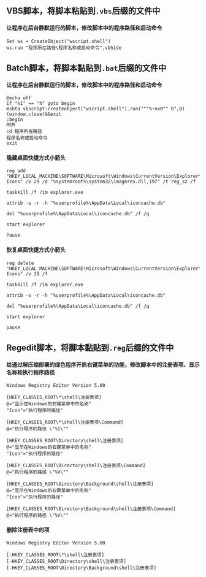 ## VBS脚本，将脚本粘贴到`.vbs`后缀的文件中
#### 让程序在后台静默运行的脚本，修改脚本中的程序路径和启动命令
    Set ws = CreateObject("wscript.shell")
    ws.run "程序所在路径\程序名称或启动命令",vbhide

## Batch脚本，将脚本黏贴到`.bat`后缀的文件中
#### 让程序在后台静默运行的脚本，修改脚本中的程序路径和启动命令
    @echo off
    if "%1" == "h" goto begin
    mshta vbscript:createobject("wscript.shell").run("""%~nx0"" h",0)(window.close)&&exit
    :begin
    REM
    cd 程序所在路径
    程序名称或启动命令
    exit
#### 隐藏桌面快捷方式小箭头
    reg add "HKEY_LOCAL_MACHINE\SOFTWARE\Microsoft\Windows\CurrentVersion\Explorer\Shell Icons" /v 29 /d "%systemroot%\system32\imageres.dll,197" /t reg_sz /f
    
    taskkill /f /im explorer.exe
    
    attrib -s -r -h "%userprofile%\AppData\Local\iconcache.db"
    
    del "%userprofile%\AppData\Local\iconcache.db" /f /q
    
    start explorer
    
    Pause
#### 恢复桌面快捷方式小箭头
    reg delete "HKEY_LOCAL_MACHINE\SOFTWARE\Microsoft\Windows\CurrentVersion\Explorer\Shell Icons" /v 29 /f
    
    taskkill /f /im explorer.exe
    
    attrib -s -r -h "%userprofile%\AppData\Local\iconcache.db"
    
    del "%userprofile%\AppData\Local\iconcache.db" /f /q
    
    start explorer
    
    pause

## Regedit脚本，将脚本黏贴到`.reg`后缀的文件中
#### 给通过解压缩部署的绿色程序开启右键菜单的功能，修改脚本中的注册表项、显示名称和执行程序路径
    Windows Registry Editor Version 5.00
    
    [HKEY_CLASSES_ROOT\*\shell\注册表项]
    @="显示在Windows的右键菜单中的名称"
    "Icon"="执行程序的路径"
    
    [HKEY_CLASSES_ROOT\*\shell\注册表项\Command]
    @="执行程序的路径 \"%1\""
    
    [HKEY_CLASSES_ROOT\Directory\shell\注册表项]
    @="显示在Windows的右键菜单中的名称"
    "Icon"="执行程序的路径"
    
    [HKEY_CLASSES_ROOT\Directory\shell\注册表项\Command]
    @="执行程序的路径 \"%V\""
    
    [HKEY_CLASSES_ROOT\Directory\Background\shell\注册表项]
    @="显示在Windows的右键菜单中的名称"
    "Icon"="执行程序的路径"
    
    [HKEY_CLASSES_ROOT\Directory\Background\shell\注册表项\Command]
    @="执行程序的路径 \"%V\""
#### 删除注册表中的项
    Windows Registry Editor Version 5.00
    
    [-HKEY_CLASSES_ROOT\*\shell\注册表项]
    [-HKEY_CLASSES_ROOT\Directory\shell\注册表项]
    [-HKEY_CLASSES_ROOT\Directory\Background\shell\注册表项]
